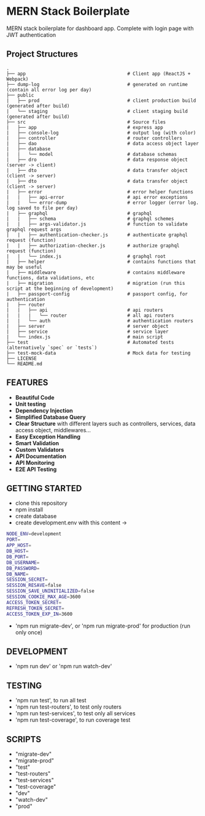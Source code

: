# MERN Stack Boilerplate

MERN stack boilerplate for dashboard app. Complete with login page with JWT authentication

## Project Structures

    .
    ├── app                                     # Client app (ReactJS + Webpack)
    ├── dump-log                                # generated on runtime (contain all error log per day)
    ├── public
    |   ├── prod                                # client production build (generated after build)
    |   └── staging                             # client staging build (generated after build)
    ├── src                                     # Source files
    |   ├── app                                 # express app
    |   ├── console-log                         # output log (with color)
    |   ├── controller                          # router controllers
    |   ├── dao                                 # data access object layer
    |   ├── database
    |   |   └── model                           # database schemas
    |   ├── dro                                 # data response object (server -> client)
    |   ├── dto                                 # data transfer object (client -> server)
    |   ├── dto                                 # data transfer object (client -> server)
    |   ├── error                               # error helper functions
    |   |   ├── api-error                       # api error exceptions
    |   |   └── error-dump                      # error logger (error log. log saved to file per day)
    |   ├── graphql                             # graphql
    |   |   ├── schema                          # graphql schemes
    |   |   ├── args-validator.js               # function to validate graphql request args
    |   |   ├── authentication-checker.js       # authenticate graphql request (function)
    |   |   ├── authorization-checker.js        # authorize graphql request (function)
    |   |   └── index.js                        # graphql root
    |   ├── helper                              # contains functions that may be useful
    |   ├── middleware                          # contains middleware functions, data validations, etc
    |   ├── migration                           # migration (run this script at the beginning of development)
    |   ├── passport-config                     # passport config, for authentication
    |   ├── router
    |   |   ├── api                             # api routers
    |   |   |   └── router                      # all api routers
    |   |   └── auth                            # authentication routers
    |   ├── server                              # server object
    |   ├── service                             # service layer
    |   └── index.js                            # main script
    ├── test                                    # Automated tests (alternatively `spec` or `tests`)
    ├── test-mock-data                          # Mock data for testing
    ├── LICENSE
    └── README.md

## FEATURES

-   **Beautiful Code**
-   **Unit testing**
-   **Dependency Injection**
-   **Simplified Database Query**
-   **Clear Structure** with different layers such as controllers, services, data access object, middlewares...
-   **Easy Exception Handling**
-   **Smart Validation**
-   **Custom Validators**
-   **API Documentation**
-   **API Monitoring**
-   **E2E API Testing**

## GETTING STARTED

-   clone this repository
-   npm install
-   create database
-   create development.env with this content ->

```sh
NODE_ENV=development
PORT=
APP_HOST=
DB_HOST=
DB_PORT=
DB_USERNAME=
DB_PASSWORD=
DB_NAME=
SESSION_SECRET=
SESSION_RESAVE=false
SESSION_SAVE_UNINITIALIZED=false
SESSION_COOKIE_MAX_AGE=3600
ACCESS_TOKEN_SECRET=
REFRESH_TOKEN_SECRET=
ACCESS_TOKEN_EXP_IN=3600
```

-   'npm run migrate-dev', or 'npm run migrate-prod' for production (run only once)

## DEVELOPMENT

-   'npm run dev' or 'npm run watch-dev'

## TESTING

-   'npm run test', to run all test
-   'npm run test-routers', to test only routers
-   'npm run test-services', to test only all services
-   'npm run test-coverage', to run coverage test

## SCRIPTS

-   "migrate-dev"
-   "migrate-prod"
-   "test"
-   "test-routers"
-   "test-services"
-   "test-coverage"
-   "dev"
-   "watch-dev"
-   "prod"
